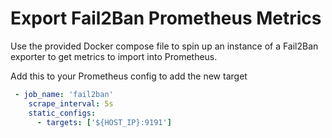 # Export Fail2Ban Prometheus Metrics

Use the provided Docker compose file to spin up an instance of a Fail2Ban exporter to get metrics to import into Prometheus.

Add this to your Prometheus config to add the new target

```yml
 - job_name: 'fail2ban'
    scrape_interval: 5s
    static_configs:
      - targets: ['${HOST_IP}:9191']
```
